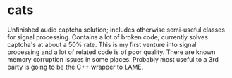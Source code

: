 cats
====

Unfinished audio captcha solution; includes otherwise semi-useful classes for signal processing. 
Contains a lot of broken code; currently solves captcha's at about a 50% rate. 
This is my first venture into signal processing and a lot of related code is of poor quality. 
There are known memory corruption issues in some places. 
Probably most useful to a 3rd party is going to be the C++ wrapper to LAME.
